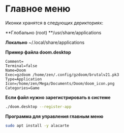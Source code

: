 # Главное меню

Иконки хранятся в следующих дерикториях:

**Глобально (root) **/usr/share/applications

**Локально** ~/.local/share/applications



**Пример файла doom.desktop**

```
Comment=
Terminal=false
Name=Doom
Exec=gzdoom /home/zen/.config/gzdoom/brutalv21.pk3
Type=Application
Icon=/home/zen/Mega/Documents/Doom/doom_icon.png
Categories=Game
```



**Если файл нужно зарегистрировать в системе**

```bash
./doom.desktop --register-app
```



**Программа для управления главным меню**

```bash
sudo apt install -y alacarte
```

